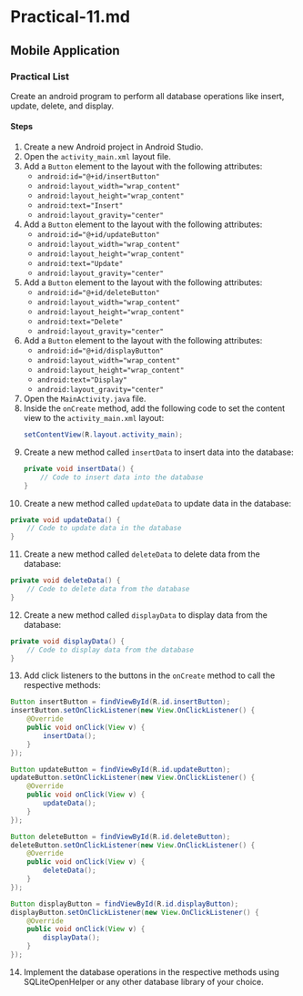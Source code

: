 # Practical-11.md

## Mobile Application

### Practical List

Create an android program to perform all database operations like insert, update, delete, and display.

#### Steps

1. Create a new Android project in Android Studio.
2. Open the `activity_main.xml` layout file.
3. Add a `Button` element to the layout with the following attributes:
   - `android:id="@+id/insertButton"`
   - `android:layout_width="wrap_content"`
   - `android:layout_height="wrap_content"`
   - `android:text="Insert"`
   - `android:layout_gravity="center"`
4. Add a `Button` element to the layout with the following attributes:
   - `android:id="@+id/updateButton"`
   - `android:layout_width="wrap_content"`
   - `android:layout_height="wrap_content"`
   - `android:text="Update"`
   - `android:layout_gravity="center"`
5. Add a `Button` element to the layout with the following attributes:
   - `android:id="@+id/deleteButton"`
   - `android:layout_width="wrap_content"`
   - `android:layout_height="wrap_content"`
   - `android:text="Delete"`
   - `android:layout_gravity="center"`
6. Add a `Button` element to the layout with the following attributes:
   - `android:id="@+id/displayButton"`
   - `android:layout_width="wrap_content"`
   - `android:layout_height="wrap_content"`
   - `android:text="Display"`
   - `android:layout_gravity="center"`
7. Open the `MainActivity.java` file.
8. Inside the `onCreate` method, add the following code to set the content view to the `activity_main.xml` layout:
   ```java
   setContentView(R.layout.activity_main);
   ```
9. Create a new method called `insertData` to insert data into the database:
   ```java
   private void insertData() {
       // Code to insert data into the database
   }
   ```
10. Create a new method called `updateData` to update data in the database:
   ```java
   private void updateData() {
       // Code to update data in the database
   }
   ```
11. Create a new method called `deleteData` to delete data from the database:
   ```java
   private void deleteData() {
       // Code to delete data from the database
   }
   ```
12. Create a new method called `displayData` to display data from the database:
   ```java
   private void displayData() {
       // Code to display data from the database
   }
   ```
13. Add click listeners to the buttons in the `onCreate` method to call the respective methods:
   ```java
   Button insertButton = findViewById(R.id.insertButton);
   insertButton.setOnClickListener(new View.OnClickListener() {
       @Override
       public void onClick(View v) {
           insertData();
       }
   });

   Button updateButton = findViewById(R.id.updateButton);
   updateButton.setOnClickListener(new View.OnClickListener() {
       @Override
       public void onClick(View v) {
           updateData();
       }
   });

   Button deleteButton = findViewById(R.id.deleteButton);
   deleteButton.setOnClickListener(new View.OnClickListener() {
       @Override
       public void onClick(View v) {
           deleteData();
       }
   });

   Button displayButton = findViewById(R.id.displayButton);
   displayButton.setOnClickListener(new View.OnClickListener() {
       @Override
       public void onClick(View v) {
           displayData();
       }
   });
   ```
14. Implement the database operations in the respective methods using SQLiteOpenHelper or any other database library of your choice.


